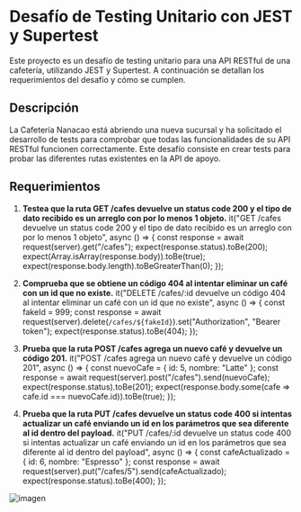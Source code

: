 # Desafío de Testing Unitario con JEST y Supertest

Este proyecto es un desafío de testing unitario para una API RESTful de una cafetería, utilizando JEST y Supertest. A continuación se detallan los requerimientos del desafío y cómo se cumplen.

## Descripción

La Cafetería Nanacao está abriendo una nueva sucursal y ha solicitado el desarrollo de tests para comprobar que todas las funcionalidades de su API RESTful funcionen correctamente. Este desafío consiste en crear tests para probar las diferentes rutas existentes en la API de apoyo.

## Requerimientos

1. **Testea que la ruta GET /cafes devuelve un status code 200 y el tipo de dato recibido es un arreglo con por lo menos 1 objeto.**
it("GET /cafes devuelve un status code 200 y el tipo de dato recibido es un arreglo con por lo menos 1 objeto", async () => {
    const response = await request(server).get("/cafes");
    expect(response.status).toBe(200);
    expect(Array.isArray(response.body)).toBe(true);
    expect(response.body.length).toBeGreaterThan(0);
});

2. **Comprueba que se obtiene un código 404 al intentar eliminar un café con un id que no existe.**
it("DELETE /cafes/:id devuelve un código 404 al intentar eliminar un café con un id que no existe", async () => {
    const fakeId = 999;
    const response = await request(server).delete(`/cafes/${fakeId}`).set("Authorization", "Bearer token");
    expect(response.status).toBe(404);
});

3. **Prueba que la ruta POST /cafes agrega un nuevo café y devuelve un código 201.**
it("POST /cafes agrega un nuevo café y devuelve un código 201", async () => {
    const nuevoCafe = {
        id: 5,
        nombre: "Latte"
    };
    const response = await request(server).post("/cafes").send(nuevoCafe);
    expect(response.status).toBe(201);
    expect(response.body.some(cafe => cafe.id === nuevoCafe.id)).toBe(true);
});

4. **Prueba que la ruta PUT /cafes devuelve un status code 400 si intentas actualizar un café enviando un id en los parámetros que sea diferente al id dentro del payload.**
it("PUT /cafes/:id devuelve un status code 400 si intentas actualizar un café enviando un id en los parámetros que sea diferente al id dentro del payload", async () => {
    const cafeActualizado = {
        id: 6,
        nombre: "Espresso"
    };
    const response = await request(server).put("/cafes/5").send(cafeActualizado);
    expect(response.status).toBe(400);
});


![imagen](https://github.com/user-attachments/assets/cdbacf61-bdb0-464a-bc7d-07b0be861b98)

